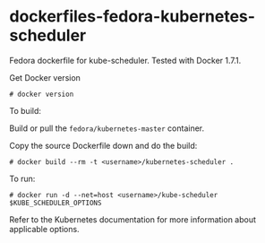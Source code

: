 dockerfiles-fedora-kubernetes-scheduler
=======================================

Fedora dockerfile for kube-scheduler.  Tested with Docker 1.7.1.

Get Docker version
```
# docker version
```

To build:

Build or pull the `fedora/kubernetes-master` container.

Copy the source Dockerfile down and do the build:
```
# docker build --rm -t <username>/kubernetes-scheduler .
```

To run:

```
# docker run -d --net=host <username>/kube-scheduler $KUBE_SCHEDULER_OPTIONS
```

Refer to the Kubernetes documentation for more information about applicable options.
